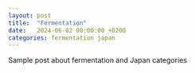 ```yaml
---
layout: post
title:  "Fermentation"
date:   2024-06-02 00:00:00 +0200
categories: fermentation japan
---
```

Sample post about fermentation and Japan categories
